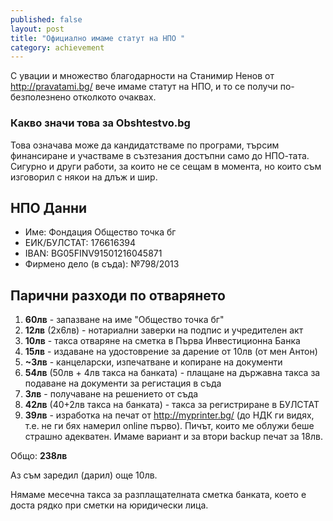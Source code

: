 ```yaml
---
published: false
layout: post
title: "Официално имаме статут на НПО "
category: achievement
---
```


С увации и множество благодарности на Станимир Ненов от http://pravatami.bg/ вече имаме статут на НПО, и то се получи по-безполезнено отколкото очаквах.

### Какво значи това за Obshtestvo.bg
Това означава може да кандидатстваме по програми, търсим финансиране и участваме в  съзтезания достъпни само до НПО-тата. Сигурно и други работи, за които не се сещам в момента, но които съм изговорил с някои на длъж и шир.

## НПО Данни
- Име: Фондация Общество точка бг
- ЕИК/БУЛСТАТ: 176616394
- IBAN: BG05FINV91501216045871
- Фирмено дело (в съда): №798/2013

## Парични разходи по отварянето

1. **60лв** - запазване на име "Общество точка бг"
1. **12лв** (2x6лв) - нотариални заверки на подпис и учредителен акт
1. **10лв** - такса отваряне на сметка в Първа Инвестиционна Банка
1. **15лв** - издаване на удостоврение за дарение от 10лв (от мен Антон) 
1. **~3лв** - канцеларски, изпечатване и копиране на документи
1.  **54лв** (50лв + 4лв такса на банката) - плащане на държавна такса за подаване на документи за регистация в съда
1. **3лв** - получаване на решението от съда
1. **42лв** (40+2лв такса на банката) - такса за регистриране в БУЛСТАТ
1. **39лв** - изработка на печат от http://myprinter.bg/ (до НДК ги видях, т.е. не ги бях намерил online първо). Пичът, които ме облужи беше страшно адекватен. Имаме вариант и за втори backup печат за 18лв.

Общо: **238лв**

Аз съм заредил (дарил) още 10лв.

Нямаме месечна такса за разплащателната сметка банката, което е доста рядко при сметки на юридически лица.